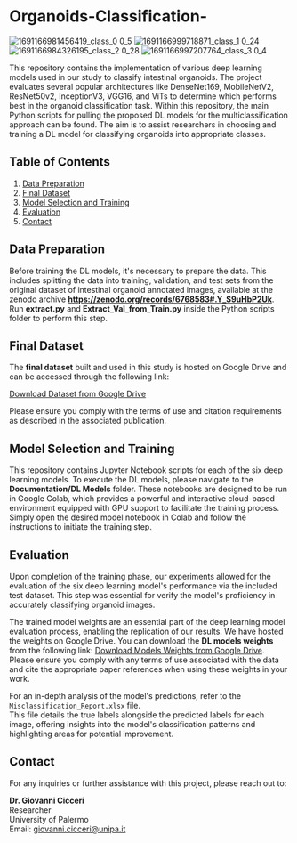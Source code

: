 # Organoids-Classification-

![1691166981456419_class_0 0_5](https://github.com/gcicceri/Organoids-Classification-/assets/13137847/88746677-fb3a-4d3b-a193-0d402ff58a8d)
![1691166999718871_class_1 0_24](https://github.com/gcicceri/Organoids-Classification-/assets/13137847/f981b2db-6dcd-4084-819b-8abe15181237)
![1691166984326195_class_2 0_28](https://github.com/gcicceri/Organoids-Classification-/assets/13137847/bb3635ac-c84e-453a-8a11-b972313c5340)
![1691166997207764_class_3 0_4](https://github.com/gcicceri/Organoids-Classification-/assets/13137847/30914409-ff2c-4768-b314-f9354e3e3164)


This repository contains the implementation of various deep learning models used in our study to classify intestinal organoids. The project evaluates several popular architectures like DenseNet169, MobileNetV2, ResNet50v2, InceptionV3, VGG16, and ViTs to determine which performs best in the organoid classification task. Within this repository, the main Python scripts for pulling the proposed DL models for the multiclassification approach can be found. The aim is to assist researchers in choosing and training a DL model for classifying organoids into appropriate classes.


## Table of Contents

1. [Data Preparation](#data-preparation)
2. [Final Dataset](#final-dataset)
3. [Model Selection and Training](#model-selection-and-training)
4. [Evaluation](#evaluation)
5. [Contact](#contact)


## Data Preparation
Before training the DL models, it's necessary to prepare the data. This includes splitting the data into training, validation, and test sets from the original dataset of intestinal organoid annotated images, available at the zenodo archive **https://zenodo.org/records/6768583#.Y_S9uHbP2Uk**.  
Run **extract.py** and **Extract_Val_from_Train.py** inside the Python scripts folder to perform this step.

## Final Dataset

The **final dataset** built and used in this study is hosted on Google Drive and can be accessed through the following link:

[Download Dataset from Google Drive](https://drive.google.com/drive/folders/1VBfK-1mJI8zpqEfmzp2ShcD2eo5YYMVU?usp=sharing)

Please ensure you comply with the terms of use and citation requirements as described in the associated publication.


## Model Selection and Training 

This repository contains Jupyter Notebook scripts for each of the six deep learning models. To execute the DL models, please navigate to the **Documentation/DL Models** folder. These notebooks are designed to be run in Google Colab, which provides a powerful and interactive cloud-based environment equipped with GPU support to facilitate the training process. Simply open the desired model notebook in Colab and follow the instructions to initiate the training step.

## Evaluation

Upon completion of the training phase, our experiments allowed for the evaluation of the six deep learning model's performance via the included test dataset. This step was essential for verify the model's proficiency in accurately classifying organoid images.

The trained model weights are an essential part of the deep learning model evaluation process, enabling the replication of our results. We have hosted the weights on Google Drive.
You can download the **DL models weights** from the following link: [Download Models Weights from Google Drive](https://drive.google.com/drive/folders/16fpBoQN1SpueBAWhNcDRJqX526eU-W3k?usp=sharing). Please ensure you comply with any terms of use associated with the data and cite the appropriate paper references when using these weights in your work.  

For an in-depth analysis of the model's predictions, refer to the `Misclassification_Report.xlsx` file.  
This file details the true labels alongside the predicted labels for each image, offering insights into the model's classification patterns and highlighting areas for potential improvement.



## Contact

For any inquiries or further assistance with this project, please reach out to:

**Dr. Giovanni Cicceri**  
Researcher  
University of Palermo  
Email: [giovanni.cicceri@unipa.it](mailto:giovanni.cicceri@unipa.it)




